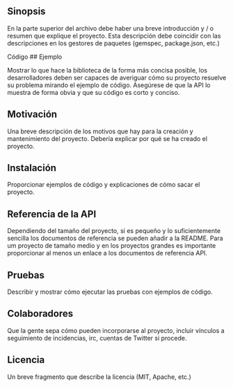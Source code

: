 ## Sinopsis

En la parte superior del archivo debe haber una breve introducción y / o resumen que explique el proyecto. Esta descripción debe coincidir con las descripciones en los gestores de paquetes (gemspec, package.json, etc.)

Código ## Ejemplo

Mostrar lo que hace la biblioteca de la forma más concisa posible, los desarrolladores deben ser capaces de averiguar cómo su proyecto resuelve su problema mirando el ejemplo de código. Asegúrese de que la API lo muestra de forma obvia y que su código es corto y conciso.

## Motivación

Una breve descripción de los motivos que hay para la creación y mantenimiento del proyecto. Debería explicar por qué se ha creado el proyecto.

## Instalación

Proporcionar ejemplos de código y explicaciones de cómo sacar el proyecto.

## Referencia de la API

Dependiendo del tamaño del proyecto, si es pequeño y lo suficientemente sencilla los documentos de referencia se pueden añadir a la README. Para um proyecto de tamaño medio y en los proyectos grandes es importante proporcionar al menos un enlace a los documentos de referencia API.

## Pruebas

Describir y mostrar cómo ejecutar las pruebas con ejemplos de código.

## Colaboradores

Que la gente sepa cómo pueden incorporarse al proyecto, incluir vínculos a seguimiento de incidencias, irc, cuentas de Twitter si procede.

## Licencia

Un breve fragmento que describe la licencia (MIT, Apache, etc.)
